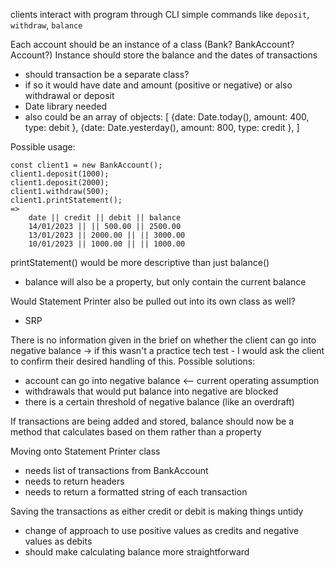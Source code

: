 clients interact with program through CLI
simple commands like `deposit`, `withdraw`, `balance`

Each account should be an instance of a class (Bank? BankAccount? Account?)
Instance should store the balance and the dates of transactions

- should transaction be a separate class?
- if so it would have date and amount (positive or negative) or also withdrawal or deposit
- Date library needed
- also could be an array of objects:
  [
  {date: Date.today(), amount: 400, type: debit },
  {date: Date.yesterday(), amount: 800, type: credit },
  ]

Possible usage:

```
const client1 = new BankAccount();
client1.deposit(1000);
client1.deposit(2000);
client1.withdraw(500);
client1.printStatement();
=>
    date || credit || debit || balance
    14/01/2023 || || 500.00 || 2500.00
    13/01/2023 || 2000.00 || || 3000.00
    10/01/2023 || 1000.00 || || 1000.00
```

printStatement() would be more descriptive than just balance()

- balance will also be a property, but only contain the current balance

Would Statement Printer also be pulled out into its own class as well?

- SRP

There is no information given in the brief on whether the client can go into negative balance -> if this wasn't a practice tech test - I would ask the client to confirm their desired handling of this.
Possible solutions:

- account can go into negative balance <-- current operating assumption
- withdrawals that would put balance into negative are blocked
- there is a certain threshold of negative balance (like an overdraft)

If transactions are being added and stored, balance should now be a method that calculates based on them rather than a property

Moving onto Statement Printer class

- needs list of transactions from BankAccount
- needs to return headers
- needs to return a formatted string of each transaction

Saving the transactions as either credit or debit is making things untidy

- change of approach to use positive values as credits and negative values as debits
- should make calculating balance more straightforward

